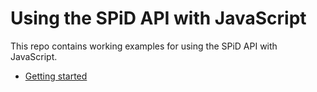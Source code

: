 # Using the SPiD API with JavaScript

This repo contains working examples for using the SPiD API with JavaScript.

- [Getting started](getting-started)

